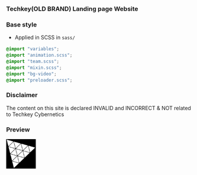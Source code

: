 ### Techkey(OLD BRAND) Landing page Website

### Base style

- Applied in SCSS in `sass/`

```css
@import "variables";
@import "animation.scss";
@import "team.scss";
@import "mixin.scss";
@import "bg-video";
@import "preloader.scss";
```

### Disclaimer

The content on this site is declared INVALID and INCORRECT & NOT related to Techkey Cybernetics

### Preview

 <a href="https://github.com/aknjoroge/Three.js-setup.git">
    <img src="https://raw.githubusercontent.com/aknjoroge/Three.js-setup/development/logo.png?token=AOLMUC2XOGEZF3TON3AZSFDBF4X3K" alt="Logo" width="80" height="80">
  </a>

